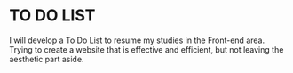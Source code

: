 # TO DO LIST
I will develop a To Do List to resume my studies in the Front-end area. Trying to create a website that is effective and efficient, but not leaving the aesthetic part aside.
